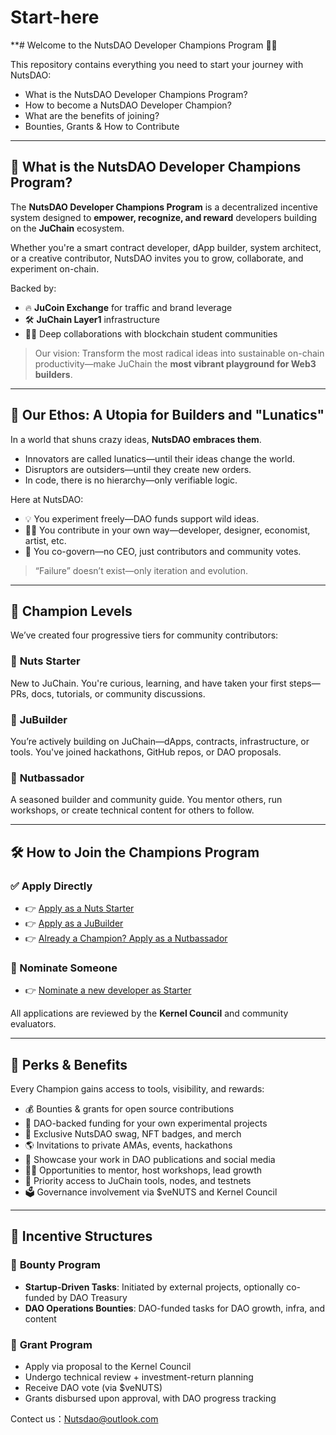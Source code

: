 # Start-here
**# Welcome to the NutsDAO Developer Champions Program 🌰🔥

This repository contains everything you need to start your journey with NutsDAO:

- What is the NutsDAO Developer Champions Program?  
- How to become a NutsDAO Developer Champion?  
- What are the benefits of joining?  
- Bounties, Grants & How to Contribute  

---

## 🌰 What is the NutsDAO Developer Champions Program?

The **NutsDAO Developer Champions Program** is a decentralized incentive system designed to **empower, recognize, and reward** developers building on the **JuChain** ecosystem.

Whether you're a smart contract developer, dApp builder, system architect, or a creative contributor, NutsDAO invites you to grow, collaborate, and experiment on-chain.

Backed by:

- 🔥 **JuCoin Exchange** for traffic and brand leverage  
- 🛠️ **JuChain Layer1** infrastructure  
- 🧑‍🎓 Deep collaborations with blockchain student communities  

> Our vision: Transform the most radical ideas into sustainable on-chain productivity—make JuChain the **most vibrant playground for Web3 builders**.

---

## 🧠 Our Ethos: A Utopia for Builders and "Lunatics"

In a world that shuns crazy ideas, **NutsDAO embraces them**.

- Innovators are called lunatics—until their ideas change the world.  
- Disruptors are outsiders—until they create new orders.  
- In code, there is no hierarchy—only verifiable logic.

Here at NutsDAO:

- 💡 You experiment freely—DAO funds support wild ideas.  
- 🧑‍🎨 You contribute in your own way—developer, designer, economist, artist, etc.  
- 🤝 You co-govern—no CEO, just contributors and community votes.

> “Failure” doesn’t exist—only iteration and evolution.

---

## 🧭 Champion Levels

We’ve created four progressive tiers for community contributors:

### 🐣 **Nuts Starter**  
New to JuChain. You're curious, learning, and have taken your first steps—PRs, docs, tutorials, or community discussions.

### 🧰 **JuBuilder**  
You’re actively building on JuChain—dApps, contracts, infrastructure, or tools. You've joined hackathons, GitHub repos, or DAO proposals.

### 🚀 **Nutbassador**  
A seasoned builder and community guide. You mentor others, run workshops, or create technical content for others to follow.

---

## 🛠 How to Join the Champions Program

### ✅ Apply Directly

- 👉 [Apply as a Nuts Starter](#)
- 👉 [Apply as a JuBuilder](#)
- 👉 [Already a Champion? Apply as a Nutbassador](#)

### 🙋 Nominate Someone

- 👉 [Nominate a new developer as Starter](#)

All applications are reviewed by the **Kernel Council** and community evaluators.

---

## 🎁 Perks & Benefits

Every Champion gains access to tools, visibility, and rewards:

- 💰 Bounties & grants for open source contributions  
- 🧪 DAO-backed funding for your own experimental projects  
- 🎁 Exclusive NutsDAO swag, NFT badges, and merch  
- 🌎 Invitations to private AMAs, events, hackathons  
- 📣 Showcase your work in DAO publications and social media  
- 🧑‍🏫 Opportunities to mentor, host workshops, lead growth  
- 🔐 Priority access to JuChain tools, nodes, and testnets  
- 🗳 Governance involvement via $veNUTS and Kernel Council

---

## 💸 Incentive Structures

### 🥷 **Bounty Program**  
- **Startup-Driven Tasks**: Initiated by external projects, optionally co-funded by DAO Treasury 
- **DAO Operations Bounties**: DAO-funded tasks for DAO growth, infra, and content  

### 🧪 **Grant Program**  
- Apply via proposal to the Kernel Council  
- Undergo technical review + investment-return planning  
- Receive DAO vote (via $veNUTS)  
- Grants disbursed upon approval, with DAO progress tracking


Contect us：Nutsdao@outlook.com


